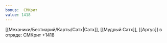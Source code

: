 ```yaml
---
bonus:  СМКрит 
value: 1418
---
```

[[Механики/Бестиарий/Карты/Сатх|Сатх]], [[Мудрый Сатх]], [[Аргус]] в отряде: СМКрит +1418
